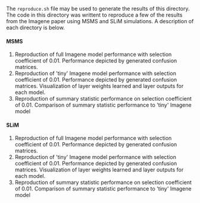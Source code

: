 
The `reproduce.sh` file may be used to generate the results of this directory. The code in this directory was writtent to reproduce a few of the results from the Imagene paper using MSMS and SLiM simulations. A description of each directory is below.

#### MSMS
1. Reproduction of full Imagene model performance with selection coefficient of 0.01. 
Performance depicted by generated confusion matrices.
2. Reproduction of 'tiny' Imagene model performance with selection coefficient of 0.01. 
Performance depicted by generated confusion matrices. Visualization of layer weights learned and layer outputs for
each model.
3. Reproduction of summary statistic performance on selection coefficient of 0.01. Comparison of summary statistic
performance to 'tiny' Imagene model

#### SLiM
1. Reproduction of full Imagene model performance with selection coefficient of 0.01. 
Performance depicted by generated confusion matrices.
2. Reproduction of 'tiny' Imagene model performance with selection coefficient of 0.01. 
Performance depicted by generated confusion matrices. Visualization of layer weights learned and layer outputs for
each model.
3. Reproduction of summary statistic performance on selection coefficient of 0.01. Comparison of summary statistic
performance to 'tiny' Imagene model
